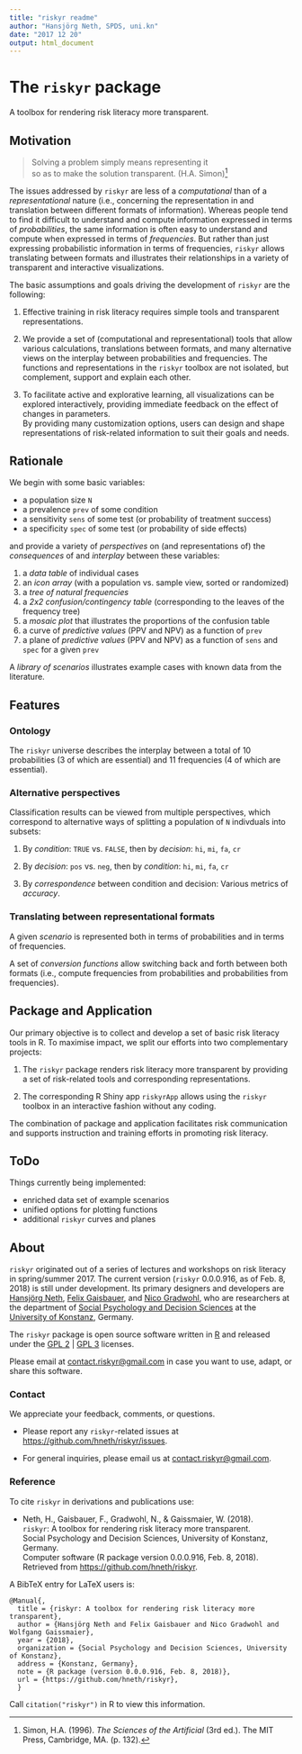 ```yaml
---
title: "riskyr readme"
author: "Hansjörg Neth, SPDS, uni.kn"
date: "2017 12 20"
output: html_document
---
```


# The `riskyr` package

A toolbox for rendering risk literacy more transparent. 


## Motivation

> Solving a problem simply means representing it<br>
> so as to make the solution transparent. (H.A. Simon)[^1]

[^1]: Simon, H.A. (1996). _The Sciences of the Artificial_ (3rd ed.). The MIT Press, Cambridge, MA. (p. 132).


The issues addressed by `riskyr` are less of a _computational_ than of a _representational_ nature (i.e., concerning the representation in and translation between different formats of information).  Whereas people tend to find it difficult to understand and compute information expressed in terms of _probabilities_, the same information is often easy to understand and compute when expressed in terms of _frequencies_. But rather than just expressing probabilistic information in terms of frequencies, `riskyr` allows translating between formats and illustrates their relationships in a variety of transparent and interactive visualizations.

The basic assumptions and goals driving the development of `riskyr` are the following:

1. Effective training in risk literacy requires simple tools and transparent representations. 

2. We provide a set of (computational and representational) tools that allow various calculations, translations between formats, 
and many alternative views on the interplay between probabilities and frequencies. The functions and representations in the `riskyr` toolbox are not isolated, but complement, support and explain each other.

3. To facilitate active and explorative learning, all visualizations can be explored interactively, 
providing immediate feedback on the effect of changes in parameters.  
By providing many customization options, users can design and shape representations of risk-related information to suit their goals and needs.


## Rationale

We begin with some basic variables:

-   a population size `N`
-   a prevalence `prev` of some condition
-   a sensitivity `sens` of some test (or probability of treatment success)
-   a specificity `spec` of some test (or probability of side effects)

and provide a variety of _perspectives_ on (and representations of) the _consequences_ of and _interplay_ between these variables:

1.  a _data table_ of individual cases  
2.  an _icon array_ (with a population vs. sample view, sorted or randomized)  
3.  a _tree of natural frequencies_  
4.  a _2x2 confusion/contingency table_ (corresponding to the leaves of the frequency tree)  
5.  a _mosaic plot_ that illustrates the proportions of the confusion table  
6.  a curve of _predictive values_ (PPV and NPV) as a function of `prev`  
7.  a plane of _predictive values_ (PPV and NPV) as a function of `sens` and `spec` for a given `prev`  
    <!-- 8. fact boxes (with additional details on benefits and harms of tests or treatments)  -->

A _library of scenarios_ illustrates example cases with known data from the literature.


## Features

### Ontology 

The `riskyr` universe describes the interplay between a total of 10 probabilities (3 of which are essential) 
and 11 frequencies (4 of which are essential). 

### Alternative perspectives

Classification results can be viewed from multiple perspectives, 
which correspond to alternative ways of splitting a population of `N` indivduals into subsets:

1. By _condition_: `TRUE` vs. `FALSE`, then by _decision_: `hi`, `mi`, `fa`, `cr`

2. By _decision_: `pos` vs. `neg`, then by _condition_: `hi`, `mi`, `fa`, `cr`

3. By _correspondence_ between condition and decision: Various metrics of _accuracy_.


### Translating between representational formats

A given _scenario_ is represented both in terms of probabilities and in terms of frequencies. 

A set of _conversion functions_ allow switching back and forth between both formats (i.e., compute frequencies from probabilities and probabilities from frequencies). 


## Package and Application

Our primary objective is to collect and develop a set of basic risk literacy tools in R. To maximise impact, we split our efforts into two complementary projects:

1. The `riskyr` package renders risk literacy more transparent by providing a set of risk-related tools and corresponding representations.

2. The corresponding R Shiny app `riskyrApp` allows using the `riskyr` toolbox in an interactive fashion without any coding.

The combination of package and application facilitates risk communication and supports instruction and training efforts in promoting risk literacy.


## ToDo

Things currently being implemented:

- enriched data set of example scenarios 
- unified options for plotting functions
- additional `riskyr` curves and planes


## About

`riskyr` originated out of a series of lectures and workshops on risk literacy in spring/summer 2017. 
The current version (`riskyr` 0.0.0.916, as of Feb. 8, 2018) is still under development. 
Its primary designers and developers are 
[Hansjörg Neth](https://www.spds.uni-konstanz.de/hans-neth), 
[Felix Gaisbauer](https://www.spds.uni-konstanz.de/felix-gaisbauer), and 
[Nico Gradwohl](https://www.spds.uni-konstanz.de/nico-gradwohl), 
who are researchers at the department of 
[Social Psychology and Decision Sciences](https://www.spds.uni-konstanz.de/) at the 
[University of Konstanz](https://www.uni-konstanz.de/en/), Germany. 

The `riskyr` package is open source software written in [R](https://www.r-project.org/) and released under the 
[GPL 2](https://tldrlegal.com/license/gnu-general-public-license-v2) | 
[GPL 3](https://tldrlegal.com/license/gnu-general-public-license-v3-(gpl-3)) licenses. 

Please email at <contact.riskyr@gmail.com>  in case you want to use, adapt, or share this software.


### Contact

We appreciate your feedback, comments, or questions. 

- Please report any `riskyr`-related issues at <https://github.com/hneth/riskyr/issues>.

- For general inquiries, please email us at <contact.riskyr@gmail.com>. 


### Reference

To cite `riskyr` in derivations and publications use:

- Neth, H., Gaisbauer, F., Gradwohl, N., & Gaissmaier, W. (2018).  
  `riskyr`: A toolbox for rendering risk literacy more transparent.  
  Social Psychology and Decision Sciences, University of Konstanz, Germany.  
  Computer software (R package version 0.0.0.916, Feb. 8, 2018).  
  Retrieved from <https://github.com/hneth/riskyr>.  

A BibTeX entry for LaTeX users is: 

    @Manual{,
      title = {riskyr: A toolbox for rendering risk literacy more transparent},
      author = {Hansjörg Neth and Felix Gaisbauer and Nico Gradwohl and Wolfgang Gaissmaier},
      year = {2018},
      organization = {Social Psychology and Decision Sciences, University of Konstanz},
      address = {Konstanz, Germany},
      note = {R package (version 0.0.0.916, Feb. 8, 2018)},
      url = {https://github.com/hneth/riskyr},
      }    
    
Call `citation("riskyr")` in R to view this information.

<!-- eof -->
